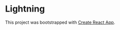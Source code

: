 # Lightning

This project was bootstrapped with [Create React App](https://github.com/facebookincubator/create-react-app).


